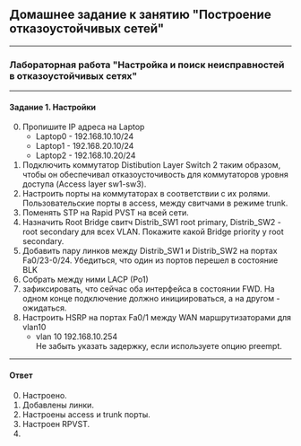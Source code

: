 ## Домашнее задание к занятию "Построение отказоустойчивых сетей"  
*** 
### Лабораторная работа "Настройка и поиск неисправностей в отказоустойчивых сетях"  
*** 

#### Задание 1. Настройки

0. Пропишите IP адреса на Laptop
   - Laptop0 - 192.168.10.10/24
   - Laptop1 - 192.168.20.10/24
   - Laptop2 - 192.168.10.20/24
1. Подключить коммутатор Distibution Layer Switch 2 таким образом, чтобы он обеспечивал отказоусточивость для коммутаторов уровня доступа (Access layer sw1-sw3). 
2. Настроить порты на коммутаторах в соответствии с их ролями. Пользовательские порты в access, между свитчами в режиме trunk.
3. Поменять STP на Rapid PVST на всей сети.
4. Назначить Root Bridge  свитч Distrib_SW1 root primary, Distrib_SW2 - root secondary для всех VLAN. Покажите какой Bridge priority у root secondary. 
5. Добавить пару линков между Distrib_SW1 и Distrib_SW2 на портах Fa0/23-0/24. Убедиться, что один из портов перешел в состояние BLK  
6. Собрать между ними LACP (Po1)
7. зафиксировать, что сейчас оба интерфейса в состоянии FWD. На одном конце подключение должно инициироваться, а на другом - ожидаться. 
8. Настроить HSRP на портах Fa0/1 между WAN маршрутизаторами для vlan10
   - vlan 10 192.168.10.254  
Не забыть указать задержку, если используете опцию preempt.  

---

#### Ответ  

0. Настроено.  
1. Добавлены линки.  
2. Настроены access и trunk порты.  
3. Настроен RPVST.  
4. 
